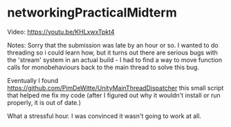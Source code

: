 # networkingPracticalMidterm

Video:  https://youtu.be/KHLxwxTpkt4


Notes: 
Sorry that the submission was late by an hour or so. I wanted to do threading so i could learn how, but it turns out there are serious bugs with the 'stream' system in an actual build - I had to find a way to move function calls for monobehaviours back to the main thread to solve this bug.

Eventually I found https://github.com/PimDeWitte/UnityMainThreadDispatcher this small script that helped me fix my code (after I figured out why it wouldn't install or run properly, it is out of date.)

What a stressful hour. I was convinced it wasn't going to work at all.


